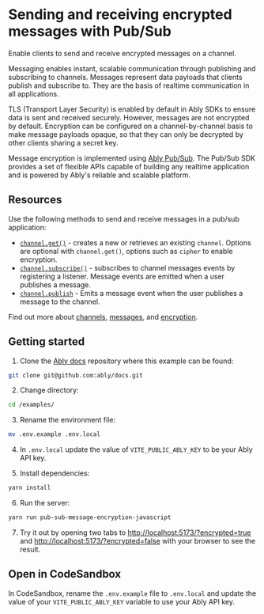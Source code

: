 # Sending and receiving encrypted messages with Pub/Sub

Enable clients to send and receive encrypted messages on a channel.

Messaging enables instant, scalable communication through publishing and subscribing to channels. Messages represent data payloads that clients publish and subscribe to. They are the basis of realtime communication in all applications.

TLS (Transport Layer Security) is enabled by default in Ably SDKs to ensure data is sent and received securely. However, messages are not encrypted by default. Encryption can be configured on a channel-by-channel basis to make message payloads opaque, so that they can only be decrypted by other clients sharing a secret key.

Message encryption is implemented using [Ably Pub/Sub](/docs/auth). The Pub/Sub SDK provides a set of flexible APIs capable of building any realtime application and is powered by Ably's reliable and scalable platform.

## Resources

Use the following methods to send and receive messages in a pub/sub application:

* [`channel.get()`](/docs/channels#create) - creates a new or retrieves an existing `channel`. Options are optional with `channel.get()`, options such as `cipher` to enable encryption.
* [`channel.subscribe()`](/docs/channels#subscribe) - subscribes to channel messages events by registering a listener. Message events are emitted when a user publishes a message.
* [`channel.publish`](/docs/channels#publish) - Emits a message event when the user publishes a message to the channel.

Find out more about [channels](/docs/channels), [messages](/docs/channels/messages), and [encryption](/docs/channels/options/encryption).

## Getting started

1. Clone the [Ably docs](https://github.com/ably/docs) repository where this example can be found:

```sh
git clone git@github.com:ably/docs.git
```

2. Change directory:

```sh
cd /examples/
```

3. Rename the environment file:

```sh
mv .env.example .env.local
```

4. In `.env.local` update the value of `VITE_PUBLIC_ABLY_KEY` to be your Ably API key.

5. Install dependencies:

```sh
yarn install
```

6. Run the server:

```sh
yarn run pub-sub-message-encryption-javascript
```

7. Try it out by opening two tabs to [http://localhost:5173/?encrypted=true](http://localhost:5173/?encrypted=true) and [http://localhost:5173/?encrypted=false](http://localhost:5173/?encrypted=false) with your browser to see the result.

## Open in CodeSandbox

In CodeSandbox, rename the `.env.example` file to `.env.local` and update the value of your `VITE_PUBLIC_ABLY_KEY` variable to use your Ably API key.
